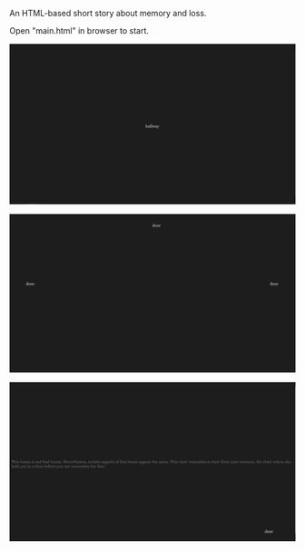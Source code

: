 An HTML-based short story about memory and loss.

Open "main.html" in browser to start.

![hallway](images/hallway.jpg)

![doors](images/doors.jpg)

![text: This house is not that house. Nevertheless, certain aspects of this house appear the same. This chair resembles a chair from your memory, the chair where she held you in a time before you can remember her face.](images/door.jpg)
